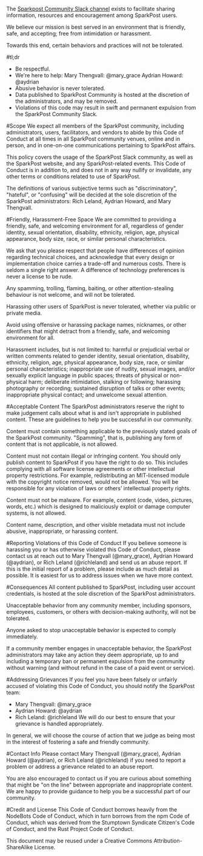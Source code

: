 The [Sparkpost Community Slack channel](slack.sparkpost.com) exists to facilitate sharing information, resources and encouragement among SparkPost users.

We believe our mission is best served in an environment that is friendly, safe, and accepting; free from intimidation or harassment.

Towards this end, certain behaviors and practices will not be tolerated.

#tl;dr
* Be respectful.
* We're here to help:
Mary Thengvall: @mary_grace
Aydrian Howard: @aydrian
* Abusive behavior is never tolerated.
* Data published to SparkPost Community is hosted at the discretion of the administrators, and may be removed.
* Violations of this code may result in swift and permanent expulsion from the SparkPost Community Slack.

#Scope
We expect all members of the SparkPost community, including administrators, users, facilitators, and vendors to abide by this Code of Conduct at all times in all SparkPost community venues, online and in person, and in one-on-one communications pertaining to SparkPost affairs.

This policy covers the usage of the SparkPost Slack community, as well as the SparkPost website, and any SparkPost-related events. This Code of Conduct is in addition to, and does not in any way nullify or invalidate, any other terms or conditions related to use of SparkPost.

The definitions of various subjective terms such as "discriminatory", "hateful", or "confusing" will be decided at the sole discretion of the SparkPost administrators: Rich Leland, Aydrian Howard, and Mary Thengvall.

#Friendly, Harassment-Free Space
We are committed to providing a friendly, safe, and welcoming environment for all, regardless of gender identity, sexual orientation, disability, ethnicity, religion, age, physical appearance, body size, race, or similar personal characteristics.

We ask that you please respect that people have differences of opinion regarding technical choices, and acknowledge that every design or implementation choice carries a trade-off and numerous costs. There is seldom a single right answer. A difference of technology preferences is never a license to be rude.

Any spamming, trolling, flaming, baiting, or other attention-stealing behaviour is not welcome, and will not be tolerated.

Harassing other users of SparkPost is never tolerated, whether via public or private media.

Avoid using offensive or harassing package names, nicknames, or other identifiers that might detract from a friendly, safe, and welcoming environment for all.

Harassment includes, but is not limited to: harmful or prejudicial verbal or written comments related to gender identity, sexual orientation, disability, ethnicity, religion, age, physical appearance, body size, race, or similar personal characteristics; inappropriate use of nudity, sexual images, and/or sexually explicit language in public spaces; threats of physical or non-physical harm; deliberate intimidation, stalking or following; harassing photography or recording; sustained disruption of talks or other events; inappropriate physical contact; and unwelcome sexual attention.

#Acceptable Content
The SparkPost administrators reserve the right to make judgement calls about what is and isn't appropriate in published content. These are guidelines to help you be successful in our community.

Content must contain something applicable to the previously stated goals of the SparkPost community. "Spamming", that is, publishing any form of content that is not applicable, is not allowed.

Content must not contain illegal or infringing content. You should only publish content to SparkPost if you have the right to do so. This includes complying with all software license agreements or other intellectual property restrictions. For example, redistributing an MIT-licensed module with the copyright notice removed, would not be allowed. You will be responsible for any violation of laws or others’ intellectual property rights.

Content must not be malware. For example, content (code, video, pictures, words, etc.) which is designed to maliciously exploit or damage computer systems, is not allowed.

Content name, description, and other visible metadata must not include abusive, inappropriate, or harassing content.

#Reporting Violations of this Code of Conduct
If you believe someone is harassing you or has otherwise violated this Code of Conduct, please contact us at reach out to Mary Thengvall (@mary_grace), Aydrian Howard (@aydrian), or Rich Leland (@richleland) and send us an abuse report. If this is the initial report of a problem, please include as much detail as possible. It is easiest for us to address issues when we have more context.

#Consequences
All content published to SparkPost, including user account credentials, is hosted at the sole discretion of the SparkPost administrators.

Unacceptable behavior from any community member, including sponsors, employees, customers, or others with decision-making authority, will not be tolerated.

Anyone asked to stop unacceptable behavior is expected to comply immediately.

If a community member engages in unacceptable behavior, the SparkPost administrators may take any action they deem appropriate, up to and including a temporary ban or permanent expulsion from the community without warning (and without refund in the case of a paid event or service).

#Addressing Grievances
If you feel you have been falsely or unfairly accused of violating this Code of Conduct, you should notify the SparkPost team:

* Mary Thengvall: @mary_grace
* Aydrian Howard: @aydrian
* Rich Leland: @richleland
We will do our best to ensure that your grievance is handled appropriately.

In general, we will choose the course of action that we judge as being most in the interest of fostering a safe and friendly community.

#Contact Info
Please contact Mary Thengvall (@mary_grace), Aydrian Howard (@aydrian), or Rich Leland (@richleland) if you need to report a problem or address a grievance related to an abuse report.

You are also encouraged to contact us if you are curious about something that might be "on the line" between appropriate and inappropriate content. We are happy to provide guidance to help you be a successful part of our community.

#Credit and License
This Code of Conduct borrows heavily from the NodeBots Code of Conduct, which in turn borrows from the npm Code of Conduct, which was derived from the Stumptown Syndicate Citizen's Code of Conduct, and the Rust Project Code of Conduct.

This document may be reused under a Creative Commons Attribution-ShareAlike License.
